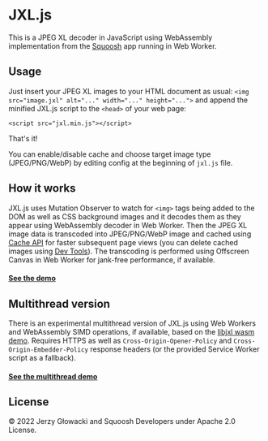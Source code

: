 # JXL.js

This is a JPEG XL decoder in JavaScript using WebAssembly implementation from the [Squoosh](https://github.com/GoogleChromeLabs/squoosh) app running in Web Worker.

## Usage

Just insert your JPEG XL images to your HTML document as usual: `<img src="image.jxl" alt="..." width="..." height="...">` and append the minified JXL.js script to the `<head>` of your web page:

`<script src="jxl.min.js"></script>`

That's it!

You can enable/disable cache and choose target image type (JPEG/PNG/WebP) by editing config at the beginning of `jxl.js` file.

## How it works

JXL.js uses Mutation Observer to watch for `<img>` tags being added to the DOM as well as CSS background images and it decodes them as they appear using WebAssembly decoder in Web Worker. Then the JPEG XL image data is transcoded into JPEG/PNG/WebP image and cached using [Cache API](https://developer.mozilla.org/en-US/docs/Web/API/Cache) for faster subsequent page views (you can delete cached images using [Dev Tools](https://developer.chrome.com/docs/devtools/storage/cache/#deleteresource)). The transcoding is performed using Offscreen Canvas in Web Worker for jank-free performance, if available.

#### [See the demo](https://niutech.github.io/jxl.js/)

## Multithread version

There is an experimental multithread version of JXL.js using Web Workers and WebAssembly SIMD operations, if available, based on the [libjxl wasm demo](https://github.com/libjxl/libjxl/tree/main/tools/wasm_demo). Requires HTTPS as well as `Cross-Origin-Opener-Policy` and `Cross-Origin-Embedder-Policy` response headers (or the provided Service Worker script as a fallback).

#### [See the multithread demo](https://niutech.github.io/jxl.js/multithread/)

## License

&copy; 2022 Jerzy Głowacki and Squoosh Developers under Apache 2.0 License.